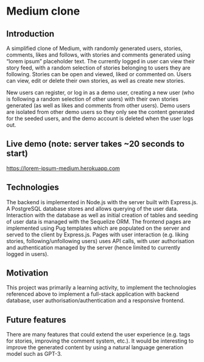# Medium clone

## Introduction

A simplified clone of Medium, with randomly generated users, stories, comments, likes and follows, with stories and comments generated using “lorem ipsum” placeholder text. The currently logged in user can view their story feed, with a random selection of stories belonging to users they are following. Stories can be open and viewed, liked or commented on. Users can view, edit or delete their own stories, as well as create new stories.

New users can register, or log in as a demo user, creating a new user (who is following a random selection of other users) with their own stories generated (as well as likes and comments from other users). Demo users are isolated from other demo users so they only see the content generated for the seeded users, and the demo account is deleted when the user logs out.

## Live demo (note: server takes ~20 seconds to start)

https://lorem-ipsum-medium.herokuapp.com

## Technologies

The backend is implemented in Node.js with the server built with Express.js. A PostgreSQL database stores and allows querying of the user data. Interaction with the database as well as initial creation of tables and seeding of user data is managed with the Sequelize ORM. The frontend pages are implemented using Pug templates which are populated on the server and served to the client by Express.js. Pages with user interaction (e.g. liking stories, following/unfollowing users) uses API calls, with user authorisation and authentication managed by the server (hence limited to currently logged in users).

## Motivation

This project was primarily a learning activity, to implement the technologies referenced above to implement a full-stack application with backend database, user authorisation/authentication and a responsive frontend.

## Future features

There are many features that could extend the user experience (e.g. tags for stories, improving the comment system, etc.). It would be interesting to improve the generated content by using a natural language generation model such as GPT-3.
